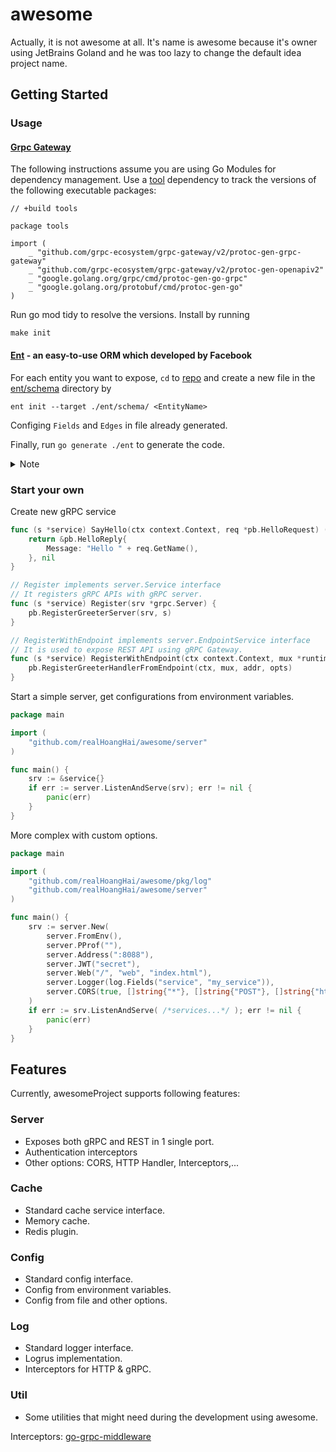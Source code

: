 # awesome

Actually, it is not awesome at all. It's name is awesome because it's owner 
using JetBrains Goland and he was too lazy to change the default idea project
name.

## Getting Started

### Usage

#### [Grpc Gateway](https://github.com/grpc-ecosystem/grpc-gateway)

The following instructions assume you are using Go Modules for dependency 
management. Use a [tool](./pkg/tools/tools.go) dependency to track the versions of the following 
executable packages:

	// +build tools
	
	package tools
	
	import (
		_ "github.com/grpc-ecosystem/grpc-gateway/v2/protoc-gen-grpc-gateway"
		_ "github.com/grpc-ecosystem/grpc-gateway/v2/protoc-gen-openapiv2"
		_ "google.golang.org/grpc/cmd/protoc-gen-go-grpc"
		_ "google.golang.org/protobuf/cmd/protoc-gen-go"
	)

Run go mod tidy to resolve the versions. Install by running
	
	make init

#### [Ent](https://entgo.io/) - an easy-to-use ORM which developed by Facebook

For each entity you want to expose, `cd` to [repo](./internal/storage) and create a
new file in the [ent/schema](internal/storage/ent/schema) directory by

 	ent init --target ./ent/schema/ <EntityName>

Configing `Fields` and `Edges` in file already generated.

Finally, run `go generate ./ent` to generate the code.

<details>

<summary>Note</summary>

- [generate.go](./internal/repo/ent/generate.go) is a helper to generate entities.
  It is already exists before.

- You are still in the [repo](./internal/storage) directory while `init` and `gen`. If not, you must change
  the command

</details>


### Start your own

Create new gRPC service

```go
func (s *service) SayHello(ctx context.Context, req *pb.HelloRequest) (*pb.HelloReply, error) {
    return &pb.HelloReply{
        Message: "Hello " + req.GetName(),
    }, nil
}

// Register implements server.Service interface
// It registers gRPC APIs with gRPC server.
func (s *service) Register(srv *grpc.Server) {
    pb.RegisterGreeterServer(srv, s)
}

// RegisterWithEndpoint implements server.EndpointService interface
// It is used to expose REST API using gRPC Gateway.
func (s *service) RegisterWithEndpoint(ctx context.Context, mux *runtime.ServeMux, addr string, opts []grpc.DialOption) {
    pb.RegisterGreeterHandlerFromEndpoint(ctx, mux, addr, opts)
}
```

Start a simple server, get configurations from environment variables.

```go
package main

import (
    "github.com/realHoangHai/awesome/server"
)

func main() {
    srv := &service{}
    if err := server.ListenAndServe(srv); err != nil {
        panic(err)
    }
}
```

More complex with custom options.

```go
package main

import (
    "github.com/realHoangHai/awesome/pkg/log"
    "github.com/realHoangHai/awesome/server"
)

func main() {
    srv := server.New(
        server.FromEnv(),
        server.PProf(""),
        server.Address(":8088"),
        server.JWT("secret"),
        server.Web("/", "web", "index.html"),
        server.Logger(log.Fields("service", "my_service")),
        server.CORS(true, []string{"*"}, []string{"POST"}, []string{"http://localhost:8088"}),
    )
    if err := srv.ListenAndServe( /*services...*/ ); err != nil {
        panic(err)
    }
}

```

## Features

Currently, awesomeProject supports following features:

### Server

- Exposes both gRPC and REST in 1 single port.
- Authentication interceptors
- Other options: CORS, HTTP Handler, Interceptors,...


### Cache

- Standard cache service interface.
- Memory cache.
- Redis plugin.

### Config

- Standard config interface.
- Config from environment variables.
- Config from file and other options.

### Log

- Standard logger interface.
- Logrus implementation.
- Interceptors for HTTP & gRPC.

### Util

- Some utilities that might need during the development using awesome.

Interceptors: [go-grpc-middleware](https://github.com/grpc-ecosystem/go-grpc-middleware)